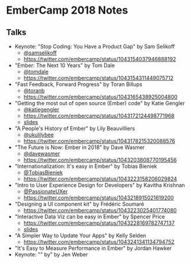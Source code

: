 # EmberCamp 2018 Notes


## Talks

- Keynote: "Stop Coding: You Have a Product Gap" by Sam Selikoff
  - [@samselikoff](https://twitter.com/samselikoff)
  - https://twitter.com/embercamp/status/1043154037946888192
- "Ember: The Next 10 Years" by Tom Dale
  - [@tomdale](https://twitter.com/tomdale)
  - https://twitter.com/embercamp/status/1043154311449075712
- "Fast Feedback, Forward Progress" by Toran Billups
  - [@toranb](https://twitter.com/toranb)
  - https://twitter.com/embercamp/status/1043165438925004800
- "Getting the most out of open source (Ember) code" by Katie Gengler
  - [@katiegengler](https://twitter.com/katiegengler)
  - https://twitter.com/embercamp/status/1043172124498771968
  - [slides](https://docs.google.com/presentation/d/1mvOSiaytI09A0raf4d0M5jcOZbiTNtRJ7_xa2Aer4q4/edit#slide=id.p)
- "A People's History of Ember" by Lily Beauvilliers
  - [@ukulilybee](https://twitter.com/ukulilybee)
  - https://twitter.com/embercamp/status/1043178215320088576
- "The Future is Now: Ember in 2018" by Dave Wasmer
  - [@davewasmer](https://twitter.com/davewasmer)
  - https://twitter.com/embercamp/status/1043203808770195456
- "Internationalization: It's easy in Ember" by Tobias Bieniek
  - [@TobiasBieniek](https://twitter.com/TobiasBieniek)
  - https://twitter.com/embercamp/status/1043223158206029824
- "Intro to User Experience Design for Developers" by Kavitha Krishnan
  - [@PassionateUXer](https://twitter.com/PassionateUXer)
  - https://twitter.com/embercamp/status/1043218915021619200
- "Designing a UI component kit" by Frédéric Soumaré
  - https://twitter.com/embercamp/status/1043223025401774080
- "Interactive Data Viz can be easy in Ember" by Spencer Price
  - https://twitter.com/embercamp/status/1043228169782747137
  - [slides](https://github.com/spencer516/ember-dataviz-demo)
- "A Simpler Way to Update Your Apps" by Kelly Selden
  - https://twitter.com/embercamp/status/1043241341134794752
- "It's Easy to Measure Performance in Ember" by Jordan Hawker
- Keynote: "" by" by Jen Weber
